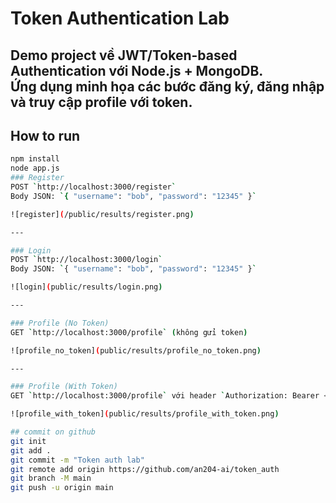 # Token Authentication Lab
Demo project về **JWT/Token-based Authentication** với Node.js + MongoDB.  
Ứng dụng minh họa các bước đăng ký, đăng nhập và truy cập profile với token.
---
## How to run

```bash
npm install
node app.js
### Register
POST `http://localhost:3000/register`  
Body JSON: `{ "username": "bob", "password": "12345" }`  

![register](/public/results/register.png)

---

### Login
POST `http://localhost:3000/login`  
Body JSON: `{ "username": "bob", "password": "12345" }`  

![login](public/results/login.png)

---

### Profile (No Token)
GET `http://localhost:3000/profile` (không gửi token)  

![profile_no_token](public/results/profile_no_token.png)

---

### Profile (With Token)
GET `http://localhost:3000/profile` với header `Authorization: Bearer <token>`  

![profile_with_token](public/results/profile_with_token.png)

## commit on github
git init
git add .
git commit -m "Token auth lab"
git remote add origin https://github.com/an204-ai/token_auth
git branch -M main
git push -u origin main
